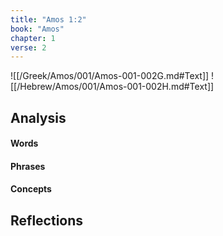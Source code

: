 ```yaml
---
title: "Amos 1:2"
book: "Amos"
chapter: 1
verse: 2
---
```

![[/Greek/Amos/001/Amos-001-002G.md#Text]]
![[/Hebrew/Amos/001/Amos-001-002H.md#Text]]

## Analysis

#### Words

#### Phrases

#### Concepts

## Reflections

